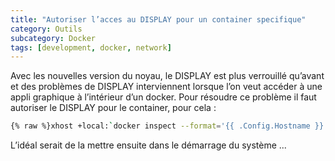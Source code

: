 ```yaml
---
title: "Autoriser l’acces au DISPLAY pour un container specifique"
category: Outils
subcategory: Docker
tags: [development, docker, network]
---
```

Avec les nouvelles version du noyau, le DISPLAY est plus verrouillé qu’avant et des problèmes de DISPLAY interviennent
lorsque l’on veut accéder à une appli graphique à l’intérieur d’un docker. Pour résoudre ce problème il faut autoriser
le DISPLAY pour le container, pour cela :

``` sh
{% raw %}xhost +local:`docker inspect --format='{{ .Config.Hostname }}' $containerId`{% endraw %}
```

L’idéal serait de la mettre ensuite dans le démarrage du système ...

